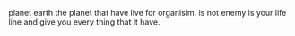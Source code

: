 planet earth the planet that have live for organisim. is not enemy is your life line and give you every thing that it have.

